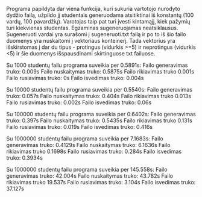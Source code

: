 Programa papildyta dar viena funkcija, kuri sukuria vartotojo nurodyto dydžio failą, užpildo jį studentais generuodama atsitiktinai iš konstantų (100 vardų, 100 pavardžių). Varotojas taip pat turi įvesti kintamąjį, kiek pažymių turi kiekvienas studentas. Egzaminas sugeneruojamas neatsiklausus. Sugeneruoti vardai yra surašomi į sugeneruoti.txt failą ir po to iš šio failo duomenys yra nuskaitomi į vektoriaus konteinerį. Tada vektorius yra išskirstomas į dar du tipus - protingus (vidurkis >=5) ir neprotingus (vidurkis <5) ir šie duomenys išspausdinami skirtinguose txt failuose.

Su 1000 studentų failu programa suveikia per 0.5891s:
Failo  generavimas truko: 0.009s
Failo nuskaitymas truko: 0.5875s
Failo rikiavimas truko 0.001s
Failo rusiavimas truko: 0s
Failo isvedimas truko: 0.004s

Su 10000 studentų failu programa suveikia per 0.5540s:
Failo generavimas truko: 0.057s
Failo nuskaitymas truko: 0.404s
Failo rikiavimas truko 0.013s
Failo rusiavimas truko: 0.002s
Failo isvedimas truko: 0.06s

Su 100000 studentų failu programa suveikia per 0.6402s:
Failo generavimas truko: 0.397s
Failo nuskaitymas truko: 0.5435s
Failo rikiavimas truko 0.131s
Failo rusiavimas truko: 0.019s
Failo isvedimas truko: 0.416s

Su 1000000 studentų failu programa suveikia per 7.1683s:
Failo generavimas truko: 0.4129s
Failo nuskaitymas truko: 6.1636s
Failo rikiavimas truko 0.1698s
Failo rusiavimas truko: 0.284s
Failo isvedimas truko: 0.3934s

Su 1000000 studentų failu programa suveikia per 145.558s:
Failo generavimas truko: 42.004s
Failo nuskaitymas truko: 43.782s
Failo rikiavimas truko 19.537s
Failo rusiavimas truko: 3.104s
Failo isvedimas truko: 37.127s
